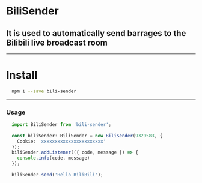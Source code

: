 # BiliSender

## It is used to automatically send barrages to the Bilibili live broadcast room

---

# Install
```bash
  npm i --save bili-sender
```

---

### Usage
```ts
  import BiliSender from 'bili-sender';
      
  const biliSender: BiliSender = new BiliSender(9329583, {
    Cookie: 'xxxxxxxxxxxxxxxxxxxxxxx'
  });
  biliSender.addListener(({ code, message }) => {
    console.info(code, message)
  });
  
  biliSender.send('Hello BiliBili');
```
